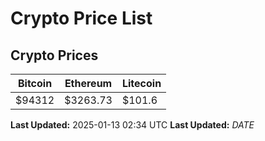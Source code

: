 # Crypto Price List

## Crypto Prices
| Bitcoin | Ethereum | Litecoin |
| ------- | -------- | -------- |
| $94312 | $3263.73 | $101.6 |
**Last Updated:** 2025-01-13 02:34 UTC
**Last Updated:** $DATE$
